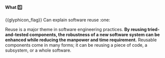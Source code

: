 <div id="title">

#### What :one:

<span id="prereqs"></span>

</div>
<span id="outcomes">{{glyphicon_flag}} Can explain software reuse :one:</span>

<div id="body">

Reuse is a major theme in software engineering practices. **By reusing tried-and-tested components, the robustness of a new software system can be enhanced while reducing the manpower and time requirement.** Reusable components come in many forms; it can be reusing a piece of code, a subsystem, or a whole software.

</div>

<div id="extras">
</div>